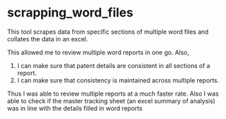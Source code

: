 # scrapping_word_files
This tool scrapes data from specific sections of multiple word files and collates the data in an excel. 

This allowed me to review multiple word reports in one go. Also, 
1.	I can make sure that patent details are consistent in all sections of a report. 
2.	I can make sure that consistency is maintained across multiple reports.


Thus I was able to review multiple reports at a much faster rate. Also I was able to check if the master tracking sheet (an excel summary of analysis) was in line with the details filled in word reports
